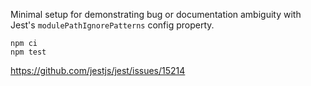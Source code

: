Minimal setup for demonstrating bug or documentation ambiguity with Jest's
`modulePathIgnorePatterns` config property.

```
npm ci
npm test
```

https://github.com/jestjs/jest/issues/15214

